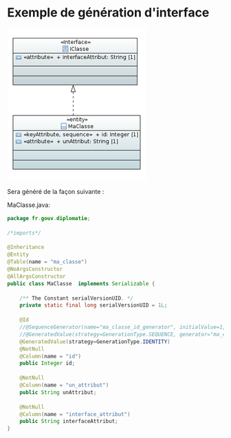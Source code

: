 # Exemple de génération d'interface

![Interface](../../sources/interface.png)

Sera généré de la façon suivante :

MaClasse.java:

```java
package fr.gouv.diplomatie;

/*imports*/

@Inheritance
@Entity
@Table(name = "ma_classe")
@NoArgsConstructor
@AllArgsConstructor
public class MaClasse  implements Serializable {
	
    /** The Constant serialVersionUID. */
    private static final long serialVersionUID = 1L;
    
    @Id
    //@SequenceGenerator(name="ma_classe_id_generator", initialValue=1, allocationSize=1, sequenceName="ma_classe_id_sequence")
    //@GeneratedValue(strategy=GenerationType.SEQUENCE, generator="ma_classe_id_generator")
    @GeneratedValue(strategy=GenerationType.IDENTITY)
    @NotNull
    @Column(name = "id")
    public Integer id;
    
    @NotNull
    @Column(name = "un_attribut")
    public String unAttribut;
    
    @NotNull
    @Column(name = "interface_attribut")
    public String interfaceAttribut;
}
```

